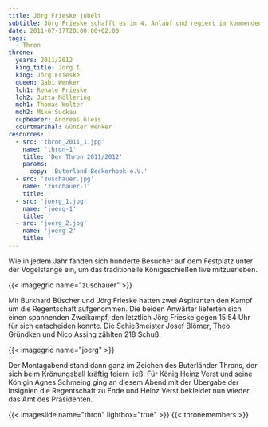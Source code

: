 ```yaml
---
title: Jörg Frieske jubelt
subtitle: Jörg Frieske schafft es im 4. Anlauf und regiert im kommenden Jahr
date: 2011-07-17T20:00:00+02:00
tags:
  - Thron
throne:
  years: 2011/2012
  king_title: Jörg I.
  king: Jörg Frieske
  queen: Gabi Wenker
  loh1: Renate Frieske
  loh2: Jutta Möllering
  moh1: Thomas Wolter
  moh2: Mike Suckau
  cupbearer: Andreas Gleis
  courtmarshal: Günter Wenker
resources:
  - src: 'thron_2011_1.jpg'
    name: 'thron-1'
    title: 'Der Thron 2011/2012'
    params:
      copy: 'Buterland-Beckerhook e.V.'
  - src: 'zuschauer.jpg'
    name: 'zuschauer-1'
    title: ''
  - src: 'joerg_1.jpg'
    name: 'joerg-1'
    title: ''
  - src: 'joerg_2.jpg'
    name: 'joerg-2'
    title: ''
---
```


Wie in jedem Jahr fanden sich hunderte Besucher auf dem Festplatz unter der
Vogelstange ein, um das traditionelle Königsschießen live mitzuerleben.

{{< imagegrid name="zuschauer" >}}

Mit Burkhard Büscher und Jörg Frieske hatten zwei Aspiranten den Kampf um die
Regentschaft aufgenommen. Die beiden Anwärter lieferten sich einen spannenden
Zweikampf, den letztlich Jörg Frieske gegen 15:54 Uhr für sich entscheiden konnte.
Die Schießmeister Josef Blömer, Theo Gründken und Nico Assing zählten 218 Schuß.

{{< imagegrid name="joerg" >}}

Der Montagabend stand dann ganz im Zeichen des Buterländer Throns, der sich beim
Krönungsball kräftig feiern ließ. Für König Heinz Verst und seine Königin
Agnes Schmeing ging an diesem Abend mit der Übergabe der Insignien die
Regentschaft zu Ende und Heinz Verst bekleidet nun wieder das Amt des Präsidenten.

{{< imageslide name="thron" lightbox="true" >}}
{{< thronemembers >}}
